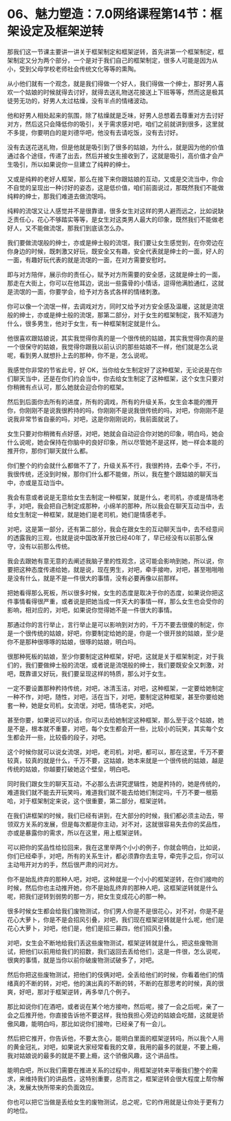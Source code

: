 # 06、魅力塑造：7.0网络课程第14节：框架设定及框架逆转

那我们这一节课主要讲一讲关于框架制定和框架逆转，首先讲第一个框架制定，框架制定又分为两个部分，一个是对于我们自己的框架制定，很多人可能是因为从小，受到父母学校老师社会传统文化等等的熏陶。

从小他们就有一个观念，就是我们得做一个好人，我们得做一个绅士，那好男人喜欢一个姑娘的时候就得去讨好，就得去送礼物送花接送上下班等等，然而这是极其徒劳无功的，好男人太过枯燥，没有半点的情绪波动。

他和好男人相处起来的氛围，除了枯燥就是乏味，好男人总想着去尊重对方去讨好对方，然后这只会降低你的吸引，关于需求感对吧，咱们之前就讲到很多，这里就不多提，你要明白的是刘德华吧，他没有去请吃饭，没有去讨好。

没有去送花送礼物，但是他就是吸引到了很多的姑娘，为什么，就是因为他的价值通过各个途径，传递了出去，然后并被女生接收到了，这就是吸引，高价值才会产生吸引，所以如果说你一旦建立了纯粹的绅士。

又或是纯粹的老好人框架，那么在接下来你跟姑娘的互动，又或是交流当中，你会不自觉的呈现出一种讨好的姿态，这是低价值，咱们前面说过，那既然我们不能做纯粹的绅士，那我们难道去做流氓吗。

纯粹的流氓又让人感觉并不是很靠谱，很多女生对这样的男人避而远之，比如说缺乏责任心，花心不够踏实等等，是女生对这类男人最大的印象，既然我们不能做老好人，又不能做流氓，那我们到底该怎么办。

我们要做流氓般的绅士，亦或是绅士般的流氓，我们要让女生感觉到，在你旁边在你身边的时候，既刺激又好玩，既安全又有趣，安全代表就是绅士的一面，好人的一面，有趣好玩代表的就是流氓的一面，在对方需要安慰时。

即与对方陪伴，展示你的责任心，赋予对方所需要的安全感，这就是绅士的一面，那走在大街上，你可以在他耳边，说出一些露骨的小情话，逗得他满脸通红，这就是流氓的一面，你要学会，给予对方各式各样的情绪刺激。

你可以像一个流氓一样，去调戏对方，同时又给予对方安全感及温暖，这就是流氓般的绅士，亦或是绅士般的流氓，那第二部分，对于女生的框架制定，我不知道为什么，很多男生，他对于女生，有一种框架制定就是什么。

他很喜欢跟姑娘说，其实我觉得你真的是一个很传统的姑娘，其实我觉得你真的是一个很保守的姑娘，我觉得你跟我以前认识的那些姑娘不一样，他们就是怎么说呢，看到男人就想扑上去的那种，你不是，怎么说呢。

我感觉你非常的节省此号，好 OK，当你给女生制定好了这种框架，无论说是在你们聊天当中，还是在你们约会当中，你去给女生制定了这种框架，这个女生只要对你稍微有点认可，那么她就会迎合你的框架。

然后到后面你去所有的进度，所有的调戏，所有的升级关系，女生会本能的推开你，你刚刚不是说我很矜持的吗，你刚刚不是说我很传统的吗，对吧，你刚刚不是说我非常节省自豪的吗，对吧，这是你刚刚说的，我前面就说了。

女生只要对你稍微有点好感，对吧，她就会自动迎合你对她的印象，明白吗，她会什么说呢，她会保持在你脑中的良好印象，所以尽管她不是这样，她一样会本能的推开你，那你们聊天就什么都。

你们整个的约会就什么都做不了了，升级关系不行，我很矜持，去牵个手，不行，我很传统，还没到时候，那你们什么都不能做，所以，我在整个跟姑娘的聊天当中，亦或是互动当中。

我会有意或者说是无意给女生去制定一种框架，就是什么，老司机，亦或是情场老手，对吧，我会把自己制定成那种，小绵羊的那种，所以我会在聊天互动当中，去给女生制定一种框架，就是她们是老司机，她们是情感老手。

对吧，这是第一部分，还有第二部分，我会在跟女生的互动聊天当中，去不经意间的透露我的三观，也就是说中国改革开放已经40年了，早已经没有以前那么保守，没有以前那么传统。

我会去跟她有意无意的去阐述我脑子里的性观念，这可能会影响到她，所以说，你要把这种态度传递给她，就是说，现在男生，对吧，牵手接吻，对吧，甚至啪啪啪是没有什么，就是不是一件很大的事情，没有必要再像以前那样。

把她看得那么死板，所以很多时候，女生的态度是取决于你的态度，如果说你把这件事情看得很严重，或者说是把她当成一件天大的事情一样，那么女生也会受你的影响，相对应的，对吧，如果说你觉得她不是一件很大的事情。

那通过你的言行举止，言行举止是可以影响到对方的，千万不要去很傻的制定，你是一个很传统的姑娘，好吧，你要制定给她的是，你是一个很开放的姑娘，至少是你不是那种很啄啄的姑娘，很啄的姑娘，明白吗。

很那种死板的姑娘，至少你要制定这种框架，好吧，这就是关于框架制定，对于我们的，我们要做绅士般的流氓，或者说是流氓般的绅士，我们要既安全又刺激，对吧，既靠谱又好玩，我们要呈现这样的特质，那么对于女生。

一定不要设置那种矜持传统，对吧，冰清玉洁，对吧，这种框架，一定要给她制定一种不作，对吧，随性，对吧，活在当下，对吧，要制定这种框架，甚至你要给她套一种，她是女司机，女流氓，对吧，情场老实，对吧。

甚至你要，如果说可以的话，你可以去给她制定这种框架，那么至于这个姑娘，她是不是，根本就不重要，对吧，每个女生都会开一些，比较小的玩笑，其实每个女生都会开一些，比较昏的段子，对吧。

这个时候你就可以说女流氓，对吧，老司机，对吧，都可以，那在这里，千万不要较真，较真的就是什么，千万不要，这姑娘，她本来就是一个很传统的姑娘，越是传统的姑娘，你越要打破她这个壁垒，明白吧。

同时我们跟女生的聊天互动，不必那么去讲究逻辑性，她是矜持的，她是传统的，难道我们就不能去开玩笑吗，难道我们就不能去给她们制定吗，千万不要一根筋哈，对于框架制定来说，这个很重要，第二部分，框架逆转。

在我们讲框架的时候，我们已经有讲到，在大部分的时候，我们都必须主动去，带领双方关系的发展，但是每次都是你主动，对不对，这就很容易失去你的奖品性，亦或是暴露你的需求，所以在这里，用上框架逆转。

可以把你的奖品性给拉回来，我在这里举两个小小的例子，你就会明白，比如说，你们已经牵手，对吧，所有的关系生计，都必须靠你去主导，牵完手之后，你可以主动甩开对方的手，然后很严肃的问对方。

你不是始乱终弃的那种人吧，对吧，这种就是一个小小的框架逆转，在你们接吻的时候，然后你也主动推开她，你不是始乱终弃的那种人吧，这框架逆转就是什么呢，把我们逆转到弱势的那一方，把女生变成花心的那一种。

很多时候女生都会给我们废物测试，你们男人你是不是很花心，对不对，你是不是花心大萝卜，你是不是会招风引叠，对吧，我们现在框架逆转就是什么呢，他们是花心大萝卜，对吧，他们是，他们是招三募四，他们招风引叠。

对吧，女生会不断地给我们丢这些废物测试，框架逆转就是什么，把这些废物测试，把他们以前用给我们的招数，我们返回去丢给他们，这是一件很，怎么说呢，很爽的事情，就是当你以前你破废物测试破多了，对吧。

然后你把这些废物测试，把他们的伎俩对吧，全丢给他们的时候，你看着他们的情绪真的不断的转，对吧，他的演出真的不断的转，不断的在那思考的时候，真的很爽，好吧，那对于框架逆转，再多举几个例子。

那比如说你们在酒吧，或者说在某个地方接吻，然后呢，接了一会之后呢，亲了一会之后推开他，你直接告诉他不要这样，我怕我担心旁边的姑娘会吃醋，这就是骄傲风趣，能明白吗，那比如说你们接吻，已经亲了有一会儿。

然后把它推开，你告诉他，不要太贪心，能明白里面的框架逆转吗，所以我个人用的黄金冠礼，对吧，如果说大家经常看我的文章，我用的最多的就是，不要上瘾，我对姑娘说的最多的就是不要上瘾，这个骄傲风趣，这个讲品性。

能明白吧，所以我们需要在推进关系的过程中，用框架逆转来平衡我们整个的需求，来维持我们的讲品性，这特别重要，总而言之，框架逆转会很大程度上帮你解决，发展太快所带来的负面效应。

你也可以把它当做是丢给女生的废物测试，总之呢，它的作用就是让你处于更有力的地位。